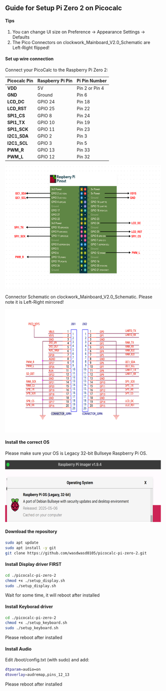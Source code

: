 ## Guide for Setup Pi Zero 2 on Picocalc

#### Tips
1. You can change UI size on Preference → Appearance Settings → Defaults
2. The Pico Connectors on clockwork_Mainboard_V2.0_Schematic are Left-Right flipped!

#### Set up wire connection 

Connect your PicoCalc to the Raspberry Pi Zero 2:

| **Picocalc Pin** |**Raspberry Pi Pin** | **Pi Pin Number** |
|-------------|----------------------|----------------|
| **VDD**     | 5V                   | Pin 2 or Pin 4 |
| **GND**     | Ground               | Pin 6          |
| **LCD_DC**  | GPIO 24              | Pin 18         |
| **LCD_RST** | GPIO 25              | Pin 22         |
| **SPI1_CS** | GPIO 8               | Pin 24         |
| **SPI1_TX** | GPIO 10              | Pin 19         |
| **SPI1_SCK**| GPIO 11              | Pin 23         |
| **I2C1_SDA**| GPIO 2               | Pin 3          |
| **I2C1_SCL**| GPIO 3               | Pin 5          |
| **PWM_R**   | GPIO 13              | Pin 33         |
| **PWM_L**   | GPIO 12              | Pin 32         |

<img src="pinconnection.png" alt="Pinout Connections illustrated" height="400">


Connector Schematic on clockwork_Mainboard_V2.0_Schematic. Please note it is Left-Right mirrored!

<img src="connector.png" alt="Pinout Connections illustrated" height="400">


#### Install the correct OS 

Please make sure your OS is Legacy 32-bit Bullseye Raspberry Pi OS.

<img src="bullseye_os.png" alt="Pinout Connections illustrated" height="200">


#### Download the repository

```bash
sudo apt update
sudo apt install -y git
git clone https://github.com/wasdwasd0105/picocalc-pi-zero-2.git
```


#### Install Display driver FIRST

```bash
cd ./picocalc-pi-zero-2
chmod +x ./setup_display.sh
sudo ./setup_display.sh
```
Wait for some time, it will reboot after installed

#### Install Keyborad driver

```bash
cd ./picocalc-pi-zero-2
chmod +x ./setup_keyboard.sh
sudo ./setup_keyboard.sh
```
Please reboot after installed


#### Install Audio

Edit /boot/config.txt (with sudo) and add:

```bash
dtparam=audio=on
dtoverlay=audremap,pins_12_13
```

Please reboot after installed



